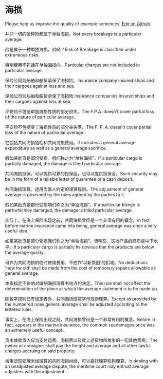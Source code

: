 # 海损

Please help us improve the quality of example sentences! [Edit on Github](https://github.com/jiyushe/jiyu-example-sentence-source/blob/main/chinese/haisun.md)

<p><span class="chinese">并非一切的破碎险都属于单独海损。</span><span class="english">Not every breakage is a particular average.</span></p>

<p><span class="chinese">险是属于一种单独海损，对吗？</span><span class="english">Risk of Breakage is classified under extraneous risks.</span></p>

<p><span class="chinese">特别费用不包括在单独海损内。</span><span class="english">Particular charges are not included in particular average.</span></p>

<p><span class="chinese">保险公司为船舶和船货承保了海损险。</span><span class="english">Insurance company insured ships and their cargoes against loss and sea.</span></p>

<p><span class="chinese">保险公司为船舶和船货承保了海损险.</span><span class="english">Insurance companies insured ships and their cargoes against loss at sea.</span></p>

<p><span class="chinese">平安险不包括单独海损性质的部分损失。</span><span class="english">The F.P.A. doesn't cover partial loss of the nature of particular average.</span></p>

<p><span class="chinese">平安险不包括零丁海损性质的部分丧失落。</span><span class="english">The F. P. A. doesn't cover partial loss of the nature of particular average.</span></p>

<p><span class="chinese">它包括共同海损牺牲和共同海损费用。</span><span class="english">It includes a general average expenditure as well as a general average sacrifice.</span></p>

<p><span class="chinese">假如某批货是部份受损，咱们称之为“单独海损”。</span><span class="english">If a particular cargo is partially damaged, the damage is titled particular average.</span></p>

<p><span class="chinese">共同海损担保，可以提供可靠的担保函，也可以提供担保金。</span><span class="english">Such security may be in the form of a reliable letter of guarantee or a cash deposit.</span></p>

<p><span class="chinese">共同海损理算，适用当事人约定的理算规则。</span><span class="english">The adjustment of general average is governed by the rules agreed by the parties to it.</span></p>

<p><span class="chinese">假如某批货是部份受损咱们称之为“单独海损”。</span><span class="english">If a particular bikego is partiwhichley damaged, the damage is titled particular average.</span></p>

<p><span class="chinese">实际上，在海上保险出现之前，共同海损曾经是一个非常有用的概念。</span><span class="english">In fact, before marine insurance came into being, general average was once a very useful idea.</span></p>

<p><span class="chinese">如果某批货是部分受损我们称之为“单独海损”。很明显，这批产品的品质是中下水平。</span><span class="english">If a particular cargo is partially Its obvious that the products are below the average quality.</span></p>

<p><span class="chinese">可作为共同海损的临时修理费用，不应作'以新换旧'的扣减。</span><span class="english">No deductions 'new for old' shall be made from the cost of temporary repairs allowable as general average.</span></p>

<p><span class="chinese">本条规定不影响对编制海损理算书地点的决定。</span><span class="english">This rule shall not affect the determination of the place at which the average statement is to be made up.</span></p>

<p><span class="chinese">除数字规则已有规定者外，共同海损应按字母规则理算。</span><span class="english">Except as provided by the numbered rules general average shall be adjusted according to the lettered rules.</span></p>

<p><span class="chinese">事实上，在海上保险出现之前，共同海损曾经是一个非常有用的概念。</span><span class="english">Before in fact, appears in the marine insurance, the common seadamages once was an extremely useful concept.</span></p>

<p><span class="chinese">货主或收货人应当支付运费、海损费以及就上述货物所发生的一切其他费用。</span><span class="english">The owner or consigner shall pay the freight and average and all other lawful charges accruing on said property.</span></p>

<p><span class="chinese">海事法院受理未经理算的共同海损纠纷，可以委托理算机构理算。</span><span class="english">In dealing with an unadjusted average dispute, the maritime court may entrust average adjusters with the adjustment.</span></p>

